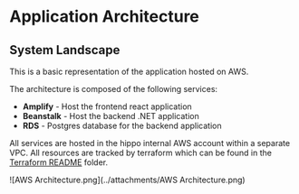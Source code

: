 # Application Architecture

## System Landscape

This is a basic representation of the application hosted on AWS.

The architecture is composed of the following services:

- **Amplify** - Host the frontend react application
- **Beanstalk** - Host the backend .NET application
- **RDS** - Postgres database for the backend application

All services are hosted in the hippo internal AWS account within a separate VPC.
All resources are tracked by terraform which can be found in the [Terraform README](https://github.com/hippo-digital/office-booking/tree/main/src/infrastructure/terraform) folder.

![AWS Architecture.png](../attachments/AWS Architecture.png)
